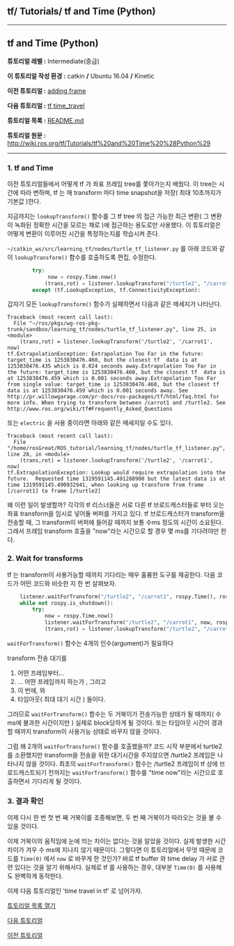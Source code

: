 ## tf/ Tutorials/ tf and Time (Python)



------

## tf and Time (Python)

**튜토리얼 레벨 :**  Intermediate(중급)

**이 튜토리얼 작성 환경 :**  catkin **/** Ubuntu 16.04 **/** Kinetic

**이전 튜토리얼 :** [adding frame](./tf_3_adding_frame.md)

**다음 튜토리얼 :** [tf time_travel](./tf_5_time_travel.md)

**튜토리얼 목록 :** [README.md](../README.md)

**튜토리얼 원문 :** <http://wiki.ros.org/tf/Tutorials/tf%20and%20Time%20%28Python%29>

------



### 1. tf and Time

이전 튜토리얼들에서 어떻게 tf 가 좌표 프레임 tree를 쫓아가는지 배웠다. 이 tree는 시간에 따라 변하며, tf 는 매 transform 마다 time snapshot을 저장( 최대 10초까지가 기본값 )한다. 

지금까지는  `lookupTransform()` 함수를 그 tf tree 의 접근 가능한 최근 변환( 그 변환이 녹화된 정확한 시간을 모르는 채로 )에 접근하는 용도로만 사용했다. 이 튜토리얼은 어떻게 변환이 이루어진 시간을 특정하는지를 학습시켜 준다.

`~/catkin_ws/src/learning_tf/nodes/turtle_tf_listener.py` 를 아래 코드와 같이  `lookupTransform()` 함수를 호출하도록 편집, 수정한다.

```python
        try:
             now = rospy.Time.now()
            (trans,rot) = listener.lookupTransform("/turtle2", "/carrot1", now)
        except (tf.LookupException, tf.ConnectivityException):
```

갑자기 모든  `lookupTransform()` 함수가 실패하면서 다음과 같은 메세지가 나타난다.

```
Traceback (most recent call last):
  File "~/ros/pkgs/wg-ros-pkg-trunk/sandbox/learning_tf/nodes/turtle_tf_listener.py", line 25, in <module>
    (trans,rot) = listener.lookupTransform('/turtle2', '/carrot1', now)
tf.ExtrapolationException: Extrapolation Too Far in the future: target_time is 1253830476.460, but the closest tf  data is at 1253830476.435 which is 0.024 seconds away.Extrapolation Too Far in the future: target_time is 1253830476.460, but the closest tf  data is at 1253830476.459 which is 0.001 seconds away.Extrapolation Too Far from single value: target_time is 1253830476.460, but the closest tf  data is at 1253830476.459 which is 0.001 seconds away. See http://pr.willowgarage.com/pr-docs/ros-packages/tf/html/faq.html for more info. When trying to transform between /carrot1 and /turtle2. See http://www.ros.org/wiki/tf#Frequently_Asked_Questions
```

또는 `electric` 을 사용 중이라면 아래와 같은 메세지일 수도 있다.

```
Traceback (most recent call last):
  File "/home/rosGreat/ROS_tutorial/learning_tf/nodes/turtle_tf_listener.py", line 28, in <module>
    (trans,rot) = listener.lookupTransform('/turtle2', '/carrot1', now)
tf.ExtrapolationException: Lookup would require extrapolation into the future.  Requested time 1319591145.491288900 but the latest data is at time 1319591145.490932941, when looking up transform from frame [/carrot1] to frame [/turtle2]
```

왜 이런 일이 발생할까? 각각의 tf 리스너들은 서로 다른 tf 브로드캐스터들로 부터 오는 좌표 transform을 임시로 넣어둘 버퍼를 가지고 있다. tf 브로드캐스터가 transform을 전송할 때, 그 transform이 버퍼에 들어갈 때까지 보통 수ms 정도의 시간이 소요된다. 그래서 프레임 transform 호출을 "now"라는 시간으로 할 경우 몇 ms를 기다려야만 한다.



### 2. Wait for transforms

tf 는 transform이 사용가능할 때까지 기다리는 매우 훌륭한 도구를 제공한다.  다음 코드가 어떤 코드와 비슷한 지 한 번 살펴보자.

```python
    listener.waitForTransform("/turtle2", "/carrot1", rospy.Time(), rospy.Duration(4.0))
    while not rospy.is_shutdown():
        try:
            now = rospy.Time.now()
            listener.waitForTransform("/turtle2", "/carrot1", now, rospy.Duration(4.0))
            (trans,rot) = listener.lookupTransform("/turtle2", "/carrot1", now)
```

`waitForTransform()` 함수는 4개의 인수(argument)가 필요하다

transform 전송 대기를 

1. 어떤 프레임부터...
2. ... 어떤 프레임까지 하는가 , 그리고
3. 이 번에, 와
4. 타임아웃( 최대 대기 시간 ) 들이다.

그러므로 `waitForTransform()` 함수는 두 거북이가 전송가능한 상태가 될 때까지( 수 ms에 불과한 시간이지만 ) 실제로 block당하게 될 것이다.  또는 타임아웃 시간이 경과할 때까지 transform이 사용가능 상태로 바꾸지 않을 것이다.

그럼 왜 2개의 `waitForTransform()` 함수를 호출했을까? 코드 시작 부분에서 turtle2를 소환했지만 transform을 전송을 위한 대기시간을 주지않으면 /turtle2 프레임은 나타나지 않을 것이다. 최초의 `waitForTransform()` 함수는 /turtle2 프레임이 tf 상에 브로드캐스트되기 전까지는 `waitForTransform()` 함수를 "time now"라는 시간으로 호출하면서 기다리게 될 것이다.



### 3. 결과 확인

이제 다시 한 번 첫 번 째 거북이를 조종해보면, 두 번 째 거북이가 따라오는 것을 볼 수 있을 것이다.

이제 거북이의 움직임에 눈에 띄는 차이는 없다는 것을 알았을 것이다. 실제 발생한 시간 차이가 겨우 수 ms에 지나지 않기 때문이다. 그렇다면 이 튜토리얼에서 무엇 때문에 코드를 `Time(0)` 에서 `now` 로 바꾸게 한 것인가? 바로 tf buffer 와 time delay 가 서로 관련 있다는 것을 알기 위해서다. 실제로 tf 를 사용하는 경우, 대부분 `Time(0)` 를 사용해도 완벽하게 동작한다.

이제 다음 튜토리얼인 'time travel in tf' 로 넘어가자.



[튜토리얼 목록 열기](../README.md)



[다음 튜토리얼](./tf_5_time_travel.md)

[이전 튜토리얼](./tf_3_adding_frame.md)

